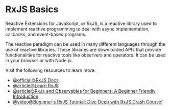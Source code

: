 # RxJS Basics

Reactive Extensions for JavaScript, or RxJS, is a reactive library used to implement reactive programming to deal with async implementation, callbacks, and event-based programs.

The reactive paradigm can be used in many different languages through the use of reactive libraries. These libraries are downloaded APIs that provide functionalities for reactive tools like observers and operators. It can be used in your browser or with Node.js.

Visit the following resources to learn more:

- [@official@RxJS Docs](https://rxjs.dev/guide/overview)
- [@article@Learn RxJS](https://www.learnrxjs.io/)
- [@article@RxJs and Observables for Beginners: A Beginner Friendly Introduction](https://blog.angular-university.io/functional-reactive-programming-for-angular-2-developers-rxjs-and-observables/)
- [@video@Beginner's RxJS Tutorial: Dive Deep with RxJS Crash Course!](https://www.youtube.com/watch?v=yJdh1_FbtjU)